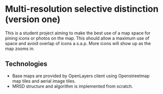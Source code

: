 # Multi-resolution selective distinction (version one)
This is a student project aiming to make the best use of a map space for pining icons or photos on the map. This should allow a maximum use of space and avoid overlap of icons a.s.a.p. More icons will show up as the map zooms in.

## Technologies
-   Base maps are provided by OpenLayers client using Openstreetmap map tiles and aerial image tiles.
-   MRSD structure and algorithm is implemented from scratch.

